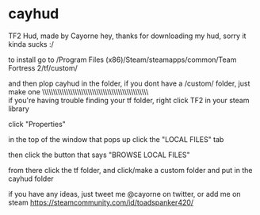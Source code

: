 # cayhud
TF2 Hud, made by Cayorne
hey, thanks for downloading my hud, sorry it kinda sucks :/

to install go to /Program Files (x86)/Steam/steamapps/common/Team Fortress 2/tf/custom/ 

and then plop cayhud in the folder, if you dont have a /custom/ folder, just make one
\\\\\\\\\\\\\\\\\\\\\\\\\\\\\\\\\\\\\\\\\\\\\\\\\\\\\\\\\\\\\\\\\\\\\\\\\\\\\\\\\\\\\\\\\\\\\\\\\\\
if you're having trouble finding your tf folder, right click TF2 in your steam library

click "Properties"

in the top of the window that pops up click the "LOCAL FILES" tab

then click the button that says "BROWSE LOCAL FILES"

from there click the tf folder, and click/make a custom folder and put in the cayhud folder

if you have any ideas, just tweet me @cayorne on twitter, or add me on steam https://steamcommunity.com/id/toadspanker420/ 
